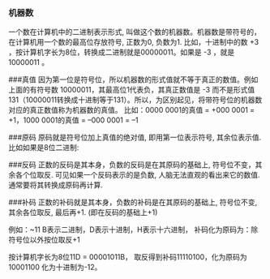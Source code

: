 ### 机器数
一个数在计算机中的二进制表示形式,  叫做这个数的机器数。机器数是带符号的，在计算机用一个数的最高位存放符号, 正数为0, 负数为1.
比如，十进制中的数 +3 ，按计算机字长为8位，转换成二进制就是00000011。如果是 -3 ，就是 10000011 。

###真值
因为第一位是符号位，所以机器数的形式值就不等于真正的数值。例如上面的有符号数 10000011，其最高位1代表负，其真正数值是 -3 而不是形式值131（10000011转换成十进制等于131）。所以，为区别起见，将带符号位的机器数对应的真正数值称为机器数的真值。
比如：0000 0001的真值 = +000 0001 = +1，1000 0001的真值 = –000 0001 = –1

###原码
原码就是符号位加上真值的绝对值, 即用第一位表示符号, 其余位表示值. 比如如果是8位二进制:

###反码
正数的反码是其本身，负数的反码是在其原码的基础上, 符号位不变，其余各个位取反.
可见如果一个反码表示的是负数, 人脑无法直观的看出来它的数值. 通常要将其转换成原码再计算.

###补码
正数的补码就是其本身，负数的补码是在其原码的基础上, 符号位不变, 其余各位取反, 最后再+1. (即在反码的基础上+1)

例如：~11
B表示二进制，D表示十进制，H表示十六进制，
补码化为原码为：除符号位以外按位取反+1

按计算机字长为8位11D = 00001011B， 取反得到补码11110100，化为原码为10001100 化为十进制为-12。
